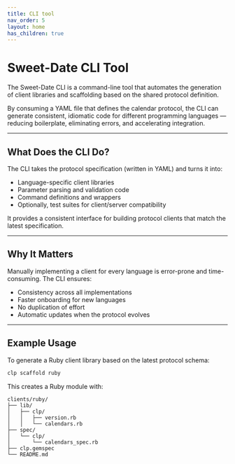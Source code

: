 ```yaml
---
title: CLI tool 
nav_order: 5
layout: home
has_children: true
---
```


# Sweet-Date CLI Tool

The Sweet-Date CLI is a command-line tool that automates the generation of client libraries and scaffolding based on the shared protocol definition.

By consuming a YAML file that defines the calendar protocol, the CLI can generate consistent, idiomatic code for different programming languages — reducing boilerplate, eliminating errors, and accelerating integration.

---

## What Does the CLI Do?

The CLI takes the protocol specification (written in YAML) and turns it into:

- Language-specific client libraries
- Parameter parsing and validation code
- Command definitions and wrappers
- Optionally, test suites for client/server compatibility

It provides a consistent interface for building protocol clients that match the latest specification.

---

## Why It Matters

Manually implementing a client for every language is error-prone and time-consuming. The CLI ensures:

- Consistency across all implementations
- Faster onboarding for new languages
- No duplication of effort
- Automatic updates when the protocol evolves

---

## Example Usage

To generate a Ruby client library based on the latest protocol schema:

```bash
clp scaffold ruby 
```
This creates a Ruby module with:
```
clients/ruby/
├── lib/
│   ├── clp/
│   │   ├── version.rb
│   │   └── calendars.rb
├── spec/
│   └── clp/
│       └── calendars_spec.rb
├── clp.gemspec
└── README.md
```